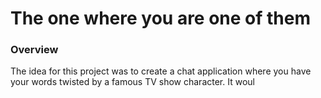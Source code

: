 # The one where you are one of them
### Overview

The idea for this project was to create a chat application where you have your words twisted by a famous TV show character. It woul